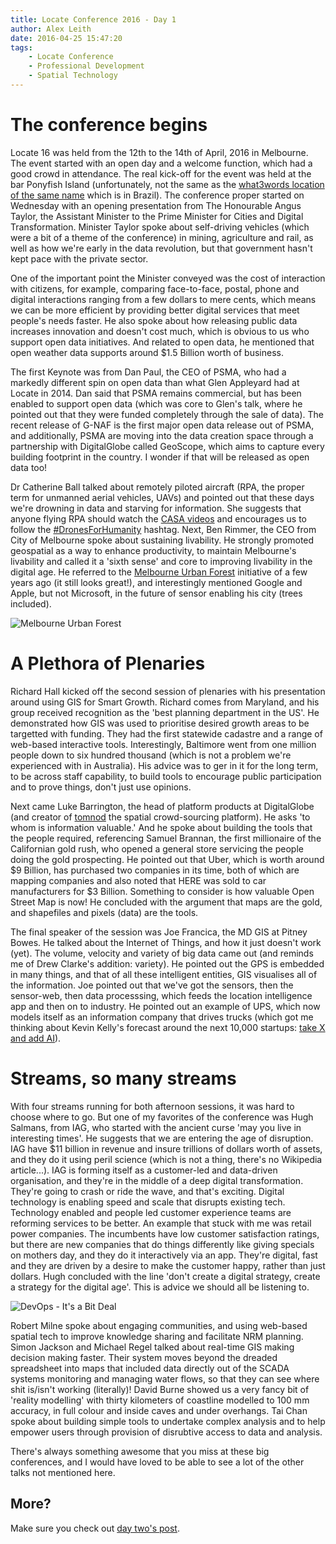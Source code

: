 ```yaml
---
title: Locate Conference 2016 - Day 1
author: Alex Leith
date: 2016-04-25 15:47:20
tags: 
	- Locate Conference
	- Professional Development
	- Spatial Technology
---
```


# The conference begins
Locate 16 was held from the 12th to the 14th of April, 2016 in Melbourne. The event started with an open day and a welcome function, which had a good crowd in attendance. The real kick-off for the event was held at the bar Ponyfish Island (unfortunately, not the same as the [what3words location of the same name](https://map.what3words.com/pony.fish.island) which is in Brazil). The conference proper started on Wednesday with an opening presentation from The Honourable Angus Taylor, the Assistant Minister to the Prime Minister for Cities and Digital Transformation. Minister Taylor spoke about self-driving vehicles (which were a bit of a theme of the conference) in mining, agriculture and rail, as well as how we're early in the data revolution, but that government hasn't kept pace with the private sector.

One of the important point the Minister conveyed was the cost of interaction with citizens, for example, comparing face-to-face, postal, phone and digital interactions ranging from a few dollars to mere cents, which means we can be more efficient by providing better digital services that meet people's needs faster. He also spoke about how releasing public data increases innovation and doesn't cost much, which is obvious to us who support open data initiatives. And related to open data, he mentioned that open weather data supports around $1.5 Billion worth of business.

The first Keynote was from Dan Paul, the CEO of PSMA, who had a markedly different spin on open data than what Glen Appleyard had at Locate in 2014. Dan said that PSMA remains commercial, but has been enabled to support open data (which was core to Glen's talk, where he pointed out that they were funded completely through the sale of data). The recent release of G-NAF is the first major open data release out of PSMA, and additionally, PSMA are moving into the data creation space through a partnership with DigitalGlobe called GeoScope, which aims to capture every building footprint in the country. I wonder if that will be released as open data too!

Dr Catherine Ball talked about remotely piloted aircraft (RPA, the proper term for unmanned aerial vehicles, UAVs) and pointed out that these days we're drowning in data and starving for information. She suggests that anyone flying RPA should watch the [CASA videos](https://www.youtube.com/watch?v=CawBCizCdeQ) and encourages us to follow the [#DronesForHumanity](https://twitter.com/search?q=%23dronesforhumanity) hashtag. Next, Ben Rimmer, the CEO from City of Melbourne spoke about sustaining livability. He strongly promoted geospatial as a way to enhance productivity, to maintain Melbourne's livability and called it a 'sixth sense' and core to improving livability in the digital age. He referred to the [Melbourne Urban Forest](http://melbourneurbanforestvisual.com.au/) initiative of a few years ago (it still looks great!), and interestingly mentioned Google and Apple, but not Microsoft, in the future of sensor enabling his city (trees included).

![Melbourne Urban Forest][muf]

# A Plethora of Plenaries
Richard Hall kicked off the second session of plenaries with his presentation around using GIS for Smart Growth. Richard comes from Maryland, and his group received recognition as the 'best planning department in the US'. He demonstrated how GIS was used to prioritise desired growth areas to be targetted with funding. They had the first statewide cadastre and a range of web-based interactive tools. Interestingly, Baltimore went from one million people down to six hundred thousand (which is not a problem we're experienced with in Australia). His advice was to ger in it for the long term, to be across staff capability, to build tools to encourage public participation and to prove things, don't just use opinions.

Next came Luke Barrington, the head of platform products at DigitalGlobe (and creator of [tomnod](http://www.tomnod.com/) the spatial crowd-sourcing platform). He asks 'to whom is information valuable.' And he spoke about building the tools that the people required, referencing Samuel Brannan, the first millionaire of the Californian gold rush, who opened a general store servicing the people doing the gold prospecting. He pointed out that Uber, which is worth around $9 Billion, has purchased two companies in its time, both of which are mapping companies and also noted that HERE was sold to car manufacturers for $3 Billion. Something to consider is how valuable Open Street Map is now! He concluded with the argument that maps are the gold, and shapefiles and pixels (data) are the tools.

The final speaker of the session was Joe Francica, the MD GIS at Pitney Bowes. He talked about the Internet of Things, and how it just doesn't work (yet). The volume, velocity and variety of big data came out (and reminds me of Drew Clarke's addition: variety). He pointed out the GPS is embedded in many things, and that of all these intelligent entities, GIS visualises all of the information. Joe pointed out that we've got the sensors, then the sensor-web, then data processsing, which feeds the location intelligence app and then on to industry. He pointed out an example of UPS, which now models itself as an information company that drives trucks (which got me thinking about Kevin Kelly's forecast around the next 10,000 startups: [take X and add AI](http://www.wired.com/2014/10/future-of-artificial-intelligence/)).

# Streams, so many streams
With four streams running for both afternoon sessions, it was hard to choose where to go. But one of my favorites of the conference was Hugh Salmans, from IAG, who started with the ancient curse 'may you live in interesting times'. He suggests that we are entering the age of disruption. IAG have $11 billion in revenue and insure trillions of dollars worth of assets, and they do it using peril science (which is not a thing, there's no Wikipedia article...). IAG is forming itself as a customer-led and data-driven organisation, and they're in the middle of a deep digital transformation. They're going to crash or ride the wave, and that's exciting. Digital technology is enabling speed and scale that disrupts existing tech. Technology enabled and people led customer experience teams are reforming services to be better. An example that stuck with me was retail power companies. The incumbents have low customer satisfaction ratings, but there are new companies that do things differently like giving specials on mothers day, and they do it interactively via an app. They're digital, fast and they are driven by a desire to make the customer happy, rather than just dollars. Hugh concluded with the line 'don't create a digital strategy, create a strategy for the digital age'. This is advice we should all be listening to.

![DevOps - It's a Bit Deal][DevOps]

Robert Milne spoke about engaging communities, and using web-based spatial tech to improve knowledge sharing and facilitate NRM planning. Simon Jackson and Michael Regel talked about real-time GIS making decision making faster. Their system moves beyond the dreaded spreadsheet into maps that included data directly out of the SCADA systems monitoring and managing water flows, so that they can see where shit is/isn't working (literally)! David Burne showed us a very fancy bit of 'reality modelling' with thirty kilometers of coastline modelled to 100 mm accuracy, in full colour and inside caves and under overhangs. Tai Chan spoke about building simple tools to undertake complex analysis and to help empower users through provision of disrubtive access to data and analysis.

There's always something awesome that you miss at these big conferences, and I would have loved to be able to see a lot of the other talks not mentioned here.

## More?
Make sure you check out [day two's post](/2016/05/01/locate16-2/).


[devops]: /images/locate16_devops.png "DevOps"
[muf]: /images/locate16_melbourneurbanforest.jpg "Melbourne Urban Forest"